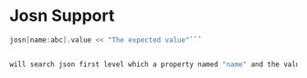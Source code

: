 # Josn Support

```groovy
josn[name:abc].value << "The expected value"```


will search json first level which a property named "name" and the value has "abc"

